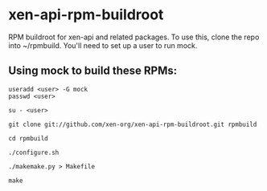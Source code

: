 xen-api-rpm-buildroot
=====================

RPM buildroot for xen-api and related packages. To use this, clone the
repo into ~/rpmbuild. You'll need to set up a user to run mock.

Using mock to build these RPMs:
-------------------------------

```
useradd <user> -G mock
passwd <user>

su - <user>

git clone git://github.com/xen-org/xen-api-rpm-buildroot.git rpmbuild

cd rpmbuild

./configure.sh

./makemake.py > Makefile

make
```
